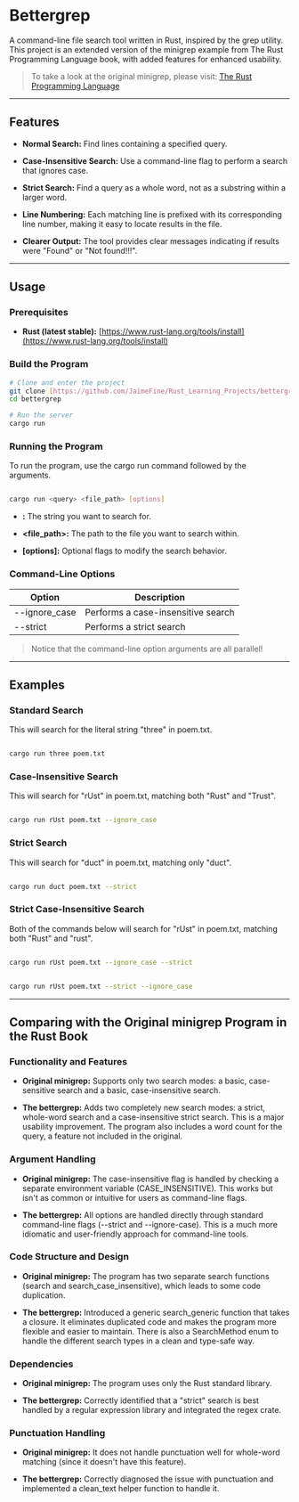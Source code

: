 # Bettergrep

A command-line file search tool written in Rust, inspired by the grep utility.
This project is an extended version of the minigrep example from The Rust Programming Language book, with added features for enhanced usability.

> To take a look at the original minigrep, please visit: [The Rust Programming Language](https://doc.rust-lang.org/book/ch12-00-an-io-project.html)

-----

## Features

- **Normal Search:** Find lines containing a specified query.

- **Case-Insensitive Search:** Use a command-line flag to perform a search that ignores case.

- **Strict Search:** Find a query as a whole word, not as a substring within a larger word.

- **Line Numbering:** Each matching line is prefixed with its corresponding line number, making it easy to locate results in the file.

- **Clearer Output:** The tool provides clear messages indicating if results were "Found" or "Not found!!!".

-----

## Usage

### Prerequisites

  * **Rust (latest stable):** [https://www.rust-lang.org/tools/install](https://www.rust-lang.org/tools/install)

### Build the Program

```bash
# Clone and enter the project
git clone [https://github.com/JaimeFine/Rust_Learning_Projects/bettergrep.git](https://github.com/JaimeFine/Rust_Learning_Projects/bettergrep.git)
cd bettergrep

# Run the server
cargo run
```


### Running the Program

To run the program, use the cargo run command followed by the arguments.

```Bash

cargo run <query> <file_path> [options]

```

* **<query>:** The string you want to search for.

* **<file_path>:** The path to the file you want to search within.

* **[options]:** Optional flags to modify the search behavior.

### Command-Line Options

| Option | Description |
| ------ | ----------- |
| --ignore_case	| Performs a case-insensitive search |
| --strict | Performs a strict search |

> Notice that the command-line option arguments are all parallel!

-----

## Examples

### Standard Search

This will search for the literal string "three" in poem.txt.

```Bash

cargo run three poem.txt

```

### Case-Insensitive Search

This will search for "rUst" in poem.txt, matching both "Rust" and "Trust".

```Bash

cargo run rUst poem.txt --ignore_case

```

### Strict Search


This will search for "duct" in poem.txt, matching only "duct".

```Bash

cargo run duct poem.txt --strict

```

### Strict Case-Insensitive Search

Both of the commands below will search for "rUst" in poem.txt, matching both "Rust" and "rust".

```Bash

cargo run rUst poem.txt --ignore_case --strict

```

```Bash

cargo run rUst poem.txt --strict --ignore_case

```

-----

## Comparing with the Original minigrep Program in the Rust Book

### Functionality and Features

- **Original minigrep:** Supports only two search modes: a basic, case-sensitive search and a basic, case-insensitive search.

- **The bettergrep:** Adds two completely new search modes: a strict, whole-word search and a case-insensitive strict search. This is a major usability improvement. The program also includes a word count for the query, a feature not included in the original.

### Argument Handling

- **Original minigrep:** The case-insensitive flag is handled by checking a separate environment variable (CASE_INSENSITIVE). This works but isn't as common or intuitive for users as command-line flags.

- **The bettergrep:** All options are handled directly through standard command-line flags (--strict and --ignore-case). This is a much more idiomatic and user-friendly approach for command-line tools.

### Code Structure and Design

- **Original minigrep:** The program has two separate search functions (search and search_case_insensitive), which leads to some code duplication.

- **The bettergrep:** Introduced a generic search_generic function that takes a closure. It eliminates duplicated code and makes the program more flexible and easier to maintain. There is also a SearchMethod enum to handle the different search types in a clean and type-safe way.

### Dependencies

- **Original minigrep:** The program uses only the Rust standard library.

- **The bettergrep:** Correctly identified that a "strict" search is best handled by a regular expression library and integrated the regex crate.

### Punctuation Handling

- **Original minigrep:** It does not handle punctuation well for whole-word matching (since it doesn't have this feature).

- **The bettergrep:** Correctly diagnosed the issue with punctuation and implemented a clean_text helper function to handle it.